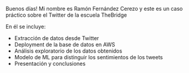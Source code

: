 Buenos días! Mi nombre es Ramón Fernández Cerezo y este es un caso práctico sobre el Twitter de la escuela TheBridge

En él se incluye:
- Extracción de datos desde Twitter
- Deployment de la base de datos en AWS
- Análisis exploratorio de los datos obtenidos
- Modelo de ML para distinguir los sentimientos de los tweets
- Presentación y conclusiones

